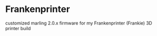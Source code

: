# Frankenprinter
customized marling 2.0.x firmware for my Frankenprinter (Frankie) 3D printer build
